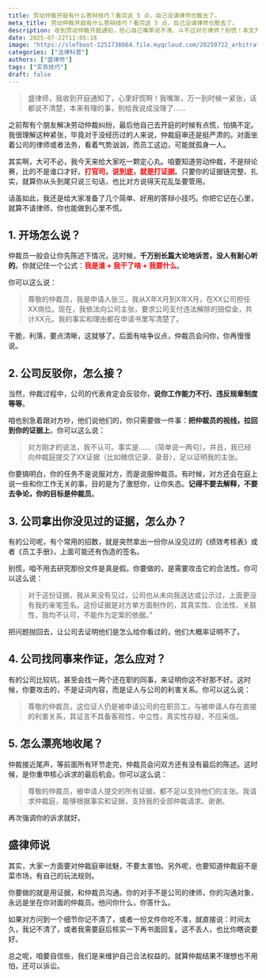 ```yaml
---
title: 劳动仲裁开庭有什么答辩技巧？看完这 5 点，自己没请律师也敢去了。
meta_title: 劳动仲裁开庭有什么答辩技巧？看完这 5 点，自己没请律师也敢去了。
description: 收到劳动仲裁开庭通知，担心自己嘴笨说不清、斗不过对方律师？别慌！本文为您提供一套超实用的劳动仲裁开庭答辩技巧，即使不请律师也能自信应对。文章强调，仲裁成功的关键是“证据”而非口才。内容涵盖五大核心环节：如何用公式化开场白清晰陈述诉求；当公司反驳时，如何巧妙地将焦点拉回你的核心证据；如何应对公司突然出示的伪造证据或不利证人证言；以及如何进行有力度的最后陈述。学习这些技巧，你将明白沟通的对象永远是仲裁员，而非与对方争吵。掌握这套方法论，帮你克服庭审恐惧，有理有据地维护自身合法权益。
date: 2025-07-22T11:05:18
image: "https://slefboot-1251736664.file.myqcloud.com/20250722_arbitration_skills_cover.webp"
categories: ["法律科普"]
authors: ["盛律师"]
tags: ["实务技巧"]
draft: false
---
```


> 盛律师，我收到开庭通知了，心里好慌啊！我嘴笨，万一到时候一紧张，话都说不清楚，本来有理的事，别给我说成没理了……

之前帮有个朋友解决劳动仲裁纠纷，最后他自己去开庭的时候有点慌，怕搞不定。我很理解这种紧张，毕竟对于没经历过的人来说，仲裁庭审还是挺严肃的。对面坐着公司的律师或者法务，看着气势汹汹，而员工这边，可能就孤身一人。

其实啊，大可不必，我今天来给大家吃一颗定心丸。咱要知道劳动仲裁，不是辩论赛，比的不是谁口才好。**<span style="color: red;">打官司，说到底，就是打证据</span>**。只要你的证据链完整、扎实，就算你从头到尾只说三句话，也比对方说得天花乱坠要管用。

话虽如此，我还是给大家准备了几个简单、好用的答辩小技巧。你把它记在心里，就算不请律师，你也能做到心里不慌。

## 1. 开场怎么说？

仲裁员一般会让你先陈述下情况，这时候，**千万别长篇大论地诉苦，没人有耐心听的**。你就记住一个公式：**<span style="color: red;">我是谁 + 我干了啥 + 我要什么</span>**。

你可以这么说：

> 尊敬的仲裁员，我是申请人张三。我从X年X月到X年X月，在XX公司担任XX岗位。现在，我依法向公司主张，要求公司支付违法解除的赔偿金，共计XX元。我的事实和理由都在申请书里写清楚了。

干脆，利落，要点清晰，这就够了。后面有啥争议点，仲裁员会问你，你再慢慢说。

## 2. 公司反驳你，怎么接？

当然，仲裁过程中，公司的代表肯定会反驳你，**说你工作能力不行、违反规章制度等等**。

咱也别急着跟对方吵，他们说他们的，你只需要做一件事：**把仲裁员的视线，拉回到你的证据上**。你可以这么说：

> 对方刚才的说法，我不认可。事实是……（简单说一两句）。并且，我已经向仲裁庭提交了XX证据（比如微信记录、录音），足以证明我的主张。

你要搞明白，你的任务不是说服对方，而是说服仲裁员。有时候，对方还会在庭上说一些和你工作无关的事，目的是为了激怒你，让你失态。**记得不要去解释，不要去争论，你的目标是仲裁员**。

## 3. 公司拿出你没见过的证据，怎么办？

有的公司呢，有个常用的招数，就是突然拿出一份你从没见过的《绩效考核表》或者《员工手册》，上面可能还有伪造的签名。

别慌，咱不用去研究那份文件是真是假。你要做的，是需要攻击它的合法性。你可以这么说：

> 对于这份证据，我从来没有见过，公司也从未向我送达或公示过，上面更没有我的亲笔签名。这份证据是对方单方面制作的，其真实性、合法性、关联性，我均不认可，不能作为定案的依据。”

把问题抛回去，让公司去证明他们是怎么给你看过的，他们大概率证明不了。

## 4. 公司找同事来作证，怎么应对？

有的公司比较坑，甚至会找一两个还在职的同事，来证明你这不好那不好。这时候，你要攻击的，不是证词内容，而是证人与公司的利害关系。你可以这么说：

> 尊敬的仲裁员，这位证人仍是被申请公司的在职员工，与被申请人存在直接的利害关系，其证言不具备客观性、中立性，真实性存疑，不应采信。

## 5. 怎么漂亮地收尾？

仲裁接近尾声，等前面所有环节走完，仲裁员会问双方还有没有最后的陈述。这时候，是你重申核心诉求的最后机会。你可以这么说：

> 尊敬的仲裁员，被申请人提交的所有证据，都不足以支持他们的主张。我请求仲裁庭，能够根据事实和证据，支持我的全部仲裁请求。谢谢。

再次强调你的诉求就好。

## 盛律师说

其实，大家一方面要对仲裁庭审祛魅，不要太害怕。另外呢，也要知道仲裁庭不是菜市场，有自己的玩法规则。

你要做的就是用证据，和仲裁员沟通。你的对手不是公司的律师，你的沟通对象，永远是坐在你对面的仲裁员。他问你什么，你答什么。

如果对方问到一个细节你记不清了，或者一份文件你吃不准，就直接说：时间太久，我记不清了，或者我需要庭后核实一下再书面回复。这不丢人，也比你瞎说要好。

总之呢，咱要自信些，我们是来维护自己合法权益的。就算仲裁结果不理想也不用怕，还可以诉讼。